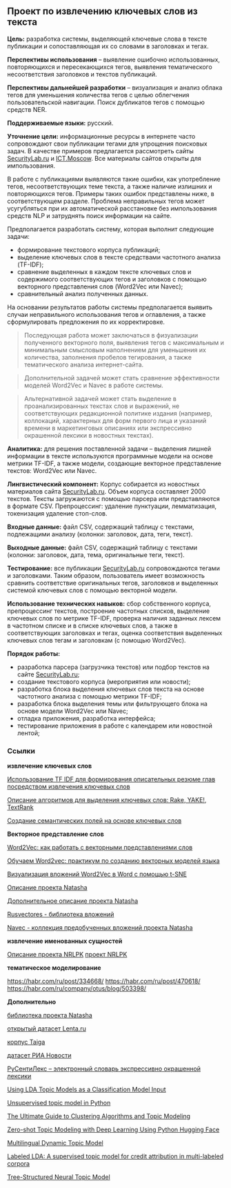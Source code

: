 ## Проект по извлечению ключевых слов из текста

**Цель:** разработка системы, выделяющей ключевые слова в тексте публикации и сопоставляющая их со словами в заголовках и тегах.

**Перспективы использования** – выявление ошибочно использованных, повторяющихся и пересекающихся тегов, выявления тематического несоответствия заголовков и текстов публикаций.

**Перспективы дальнейшей разработки** – визуализация и анализ облака тегов для уменьшения количества тегов с целью облегчения пользовательской навигации. Поиск дубликатов тегов с помощью средств NER.

**Поддерживаемые языки:** русский.

**Уточнение цели:** информационные ресурсы в интернете часто сопровождают свои публикации тегами для упрощения поисковых задач. В качестве примеров предлагается рассмотреть сайты [SecurityLab.ru](https://www.securitylab.ru/) и [ICT.Moscow](https://ict.moscow/). Все материалы сайтов открыты для импользования.

В работе с публикациями выявляются такие ошибки, как употребление тегов, несоответствующих теме текста, а также наличие излишних и повторяющихся тегов. Примеры таких ошибок представлены ниже, в соответствующем разделе. Проблема неправильных тегов может усугубляться при их автоматической расстановке без импользования средств NLP и затруднять поиск информации на сайте.

Предполагается разработать систему, которая выполнит следующие задачи:
- формирование текстового корпуса публикаций;
- выделение ключевых слов в тексте средствами частотного анализа (TF-IDF);
- сравнение выделенных в каждом тексте ключевых слов и содержимого соответствующих тегов и заголовков с помощью векторного представления слов (Word2Vec или Navec);
- сравнительный анализ полученных данных.

На основании результатов работы системы предполагается выявить случаи неправильного использования тегов и оглавления, а также сформулировать предложения по их корректировке.

>Последующая работа может заключаться в физуализации полученного векторного поля, выявления тегов с максимальным и минимальным смысловым наполнением для уменьшения их количества, заполнения пробелов тегирования, а также тематического анализа интернет-сайта.

>Дополнительной задачей может стать сравнение эффективности моделей Word2Vec и Navec в работе системы.

>Альтернативной задачей может стать выделение в проанализированных текстах слов и выражений, не соответствующих редакционной политике издания (например, коллокаций, характерных для форм первого лица и указаний времени в маркетинговых описаниях или экспрессивно окрашенной лексики в новостных текстах).

**Аналитика:** для решения поставленной задачи – выделения лишней информации в тексте используются программные модели на основе метрики TF-IDF, а также модели, создающие векторное представление текстов: Word2Vec или Navec.

**Лингвистический компонент:**
Корпус собирается из новостных материалов сайта [SecurityLab.ru](https://www.securitylab.ru/).
Объем корпуса составляет 2000 текстов. Тексты загружаются с помощью парсера или представляются в формате CSV.
Препроцессинг: удаление пунктуации, лемматизация, токенизация удаление стоп-слов.

**Входные данные:** файл CSV, содержащий таблицу с текстами, подлежащими анализу (колонки: заголовок, дата, теги, текст).

**Выходные данные:** файл CSV, содержащий таблицу с текстами (колонки: заголовок, дата, тема, оригинальные теги, текст).

**Тестирование:** все публикации [SecurityLab.ru](https://www.securitylab.ru/) сопровождаются тегами и заголовками. Таким образом, пользователь имеет возможность сравнить соответствие оригинальных тегов, заголовков и выделенных системой ключевых слов с помощью векторной модели.

**Использование технических навыков:** сбор собственного корпуса, препроцессинг текстов, построение частотных списков, выделение ключевых слов по метрике TF-IDF, проверка наличия заданных лексем в частотном списке и в списке ключевых слов, а также в соответствующих заголовках и тегах, оценка соответствия выделенных ключевых слов тегам и заголовкам (с помощью Word2Vec).

**Порядок работы:**
- разработка парсера (загрузчика текстов) или подбор текстов на сайте [SecurityLab.ru](https://www.securitylab.ru/);
- создание текстового корпуса (мероприятия или новости);
- разработка блока выделения ключевых слов текста на основе частотного анализа с помощью метрики TF-IDF;
- разработка блока выделения темы или фильтрующего блока на основе модели Word2Vec или Navec;
- отладка приложения, разработка интерфейса;
- тестирование приложения в работе с календарем или новостной лентой;

### Ссылки 

**извлечение ключевых слов**

[Использование TF IDF для формирования описательных резюме глав посредством извлечения ключевых слов](https://machinelearningmastery.ru/using-tf-idf-to-form-descriptive-chapter-summaries-via-keyword-extraction-4e6fd857d190/)

[Описание алгоритмов для выделения ключевых слов: Rake, YAKE!, TextRank](https://vc.ru/newtechaudit/449493-algoritmy-dlya-vydeleniya-klyuchevyh-slov-rake-yake-textrank)

[Создание семантических полей на основе ключевых слов](https://habr.com/ru/company/surfingbird/blog/301922/)

**Векторное представление слов**

[Word2Vec: как работать с векторными представлениями слов](https://neurohive.io/ru/osnovy-data-science/word2vec-vektornye-predstavlenija-slov-dlja-mashinnogo-obuchenija/)

[Обучаем Word2vec: практикум по созданию векторных моделей языка](https://sysblok.ru/knowhow/obuchaem-word2vec-praktikum-po-sozdaniju-vektornyh-modelej-jazyka/)

[Визуализация вложений Word2Vec в Word с помощью t-SNE](https://machinelearningmastery.ru/google-news-and-leo-tolstoy-visualizing-word2vec-word-embeddings-with-t-sne-11558d8bd4d/)

[Описание проекта Natasha](https://habr.com/ru/post/516098/)

[Дополнительное описание проекта Natasha](https://habr.com/ru/post/349864/)

[Rusvectores - библиотека вложений](https://rusvectores.org/ru/models/)

[Navec - коллекция предобученных вложений проекта Natasha](https://github.com/natasha/navec)

**извлечение именованных сущностей**

[Описание проекта NRLPK](https://habr.com/ru/post/468141/)
[проект NRLPK](https://github.com/avl33/nrlpk)

**тематическое моделирование**

https://habr.com/ru/post/334668/
https://habr.com/ru/post/470618/
https://habr.com/ru/company/otus/blog/503398/

**Дополнительно**

[библиотека проекта Natasha](https://natasha.github.io/corus/)

[открытый датасет Lenta.ru](https://github.com/yutkin/Lenta.Ru-News-Dataset)

[корпус Taiga](https://tatianashavrina.github.io/taiga_site/)

[датасет РИА Новости](https://github.com/RossiyaSegodnya/ria_news_dataset)

[РуСентиЛекс – электронный словарь экспрессивно окрашенной лексики](https://www.labinform.ru/pub/rusentilex/index.htm)

[Using LDA Topic Models as a Classification Model Input](https://towardsdatascience.com/unsupervised-nlp-topic-models-as-a-supervised-learning-input-cf8ee9e5cf28)

[Unsupervised topic model in Python](https://towardsdatascience.com/introduction-to-nlp-part-5a-unsupervised-topic-model-in-python-733f76b3dc2d)

[The Ultimate Guide to Clustering Algorithms and Topic Modeling](https://towardsdatascience.com/the-ultimate-guide-to-clustering-algorithms-and-topic-modeling-3a65129df324)

[Zero-shot Topic Modeling with Deep Learning Using Python Hugging Face](https://medium.com/grabngoinfo/zero-shot-topic-modeling-with-deep-learning-using-python-a895d2d0c773)

[Multilingual Dynamic Topic Model](https://aclanthology.org/R19-1159/)

[Labeled LDA: A supervised topic model for credit attribution in multi-labeled corpora](https://aclanthology.org/D09-1026/)

[Tree-Structured Neural Topic Model](https://aclanthology.org/2020.acl-main.73/)
